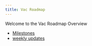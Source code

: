 ```yaml
---
title: Vac Roadmap
---
```


Welcome to the Vac Roadmap Overview
- [Milestones](roadmap/vac/milestones-overview.md)
- [weekly updates](tags/vac-updates)
